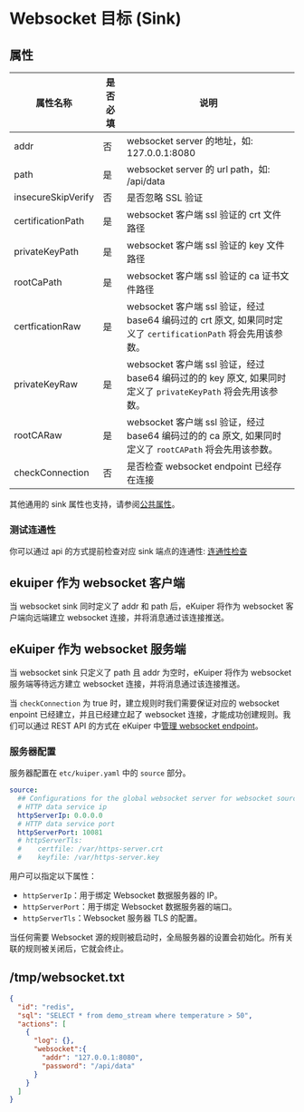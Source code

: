# Websocket 目标 (Sink)

## 属性

| 属性名称         | 是否必填 | 说明                                       |
|--------------|------|------------------------------------------|
| addr         | 否    | websocket server 的地址，如: 127.0.0.1:8080   |
| path     | 是    | websocket server 的 url path，如: /api/data |
| insecureSkipVerify | 否   | 是否忽略 SSL 验证                              |
| certificationPath  | 是   | websocket 客户端 ssl 验证的 crt 文件路径           |
| privateKeyPath     | 是   | websocket 客户端 ssl 验证的 key 文件路径               |
| rootCaPath         | 是   | websocket 客户端 ssl 验证的 ca 证书文件路径              |
| certficationRaw    | 是   | websocket 客户端 ssl 验证，经过 base64 编码过的 crt 原文,  如果同时定义了 `certificationPath` 将会先用该参数。       |
| privateKeyRaw      | 是   | websocket 客户端 ssl 验证，经过 base64 编码过的的 key 原文,  如果同时定义了 `privateKeyPath` 将会先用该参数。       |
| rootCARaw          | 是   | websocket 客户端 ssl 验证，经过 base64 编码过的的 ca 原文,  如果同时定义了 `rootCAPath` 将会先用该参数。        |
| checkConnection    | 否 | 是否检查 websocket endpoint 已经存在连接   |

其他通用的 sink 属性也支持，请参阅[公共属性](../overview.md#公共属性)。

### 测试连通性

你可以通过 api 的方式提前检查对应 sink 端点的连通性: [连通性检查](../../../api/restapi/connection.md#连通性检查)

## ekuiper 作为 websocket 客户端

当 websocket sink 同时定义了 addr 和 path 后，eKuiper 将作为 websocket 客户端向远端建立 websocket 连接，并将消息通过该连接推送。

## eKuiper 作为 websocket 服务端

当 websocket sink 只定义了 path 且 addr 为空时，eKuiper 将作为 websocket 服务端等待远方建立 websocket 连接，并将消息通过该连接推送。

当 `checkConnection` 为 true 时，建立规则时我们需要保证对应的 websocket enpoint 已经建立，并且已经建立起了 websocket 连接，才能成功创建规则。我们可以通过 REST API 的方式在 eKuiper 中[管理 websocket endpoint](../../../api/restapi/connection.md#websocket-连接管理)。

### 服务器配置

服务器配置在 `etc/kuiper.yaml` 中的 `source` 部分。

```yaml
source:
  ## Configurations for the global websocket server for websocket source
  # HTTP data service ip
  httpServerIp: 0.0.0.0
  # HTTP data service port
  httpServerPort: 10081
  # httpServerTls:
  #    certfile: /var/https-server.crt
  #    keyfile: /var/https-server.key
```

用户可以指定以下属性：

- `httpServerIp`：用于绑定 Websocket 数据服务器的 IP。
- `httpServerPort`：用于绑定 Websocket 数据服务器的端口。
- `httpServerTls`：Websocket 服务器 TLS 的配置。

当任何需要 Websocket 源的规则被启动时，全局服务器的设置会初始化。所有关联的规则被关闭后，它就会终止。

## /tmp/websocket.txt

```json
{
  "id": "redis",
  "sql": "SELECT * from demo_stream where temperature > 50",
  "actions": [
    {
      "log": {},
      "websocket":{
        "addr": "127.0.0.1:8080",
        "password": "/api/data"
      }
    }
  ]
}
```
